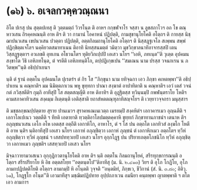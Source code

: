 <h1>(๑๖) ๖. อเจลกวคฺควณฺณนา</h1>
<p> อิโต ปเรสุ ปน สุตฺตปเทสุ ติ วุตฺตมตฺถํ วิวรโนฺต ติ อาหฯ กกฺขฬจาโร จสฺสา น ลูขสภาโวฯ อถ โข ตณฺหาวเสน ถิรคฺคหณนฺติ อาห ติฯ ติ วา กามานํ โอคาหนํ ปฎิปตฺติ, กามสุขานุโยโคติ อโตฺถฯ ติ กายสฺส นิชฺฌาปนวเสน เขปนวเสน ปวตฺตา ปฎิปตฺติ, อตฺตกิลมถานุโยโคติ อโตฺถฯ ติ นิสฺสฎฺฐเจโล สเพฺพน สพฺพํ ปฎิกฺขิตฺตเจโลฯ นคฺคิยวตสมาทาเนน ติอาทิ นิทสฺสนมตฺตํ วมิตฺวา มุขวิกฺขาลนาทิอาจารสฺสปิ เตน วิสฺสฎฺฐตฺตาฯ  อวเลขติ อุทเกน อโธวนโตฯ ทุติยวิกเปฺปปิ เอเสว นโยฯ ‘‘เอหิ, ภทเนฺต’’ติ วุเตฺต อุปคมนสงฺขาโต วิธิ เอหิภทโนฺต, ตํ จรตีติ เอหิภทนฺติโก, ตปฺปฎิเกฺขเปน  ‘‘สมเณน นาม ปรสฺส วจนกเรน น ภวิตพฺพ’’นฺติ อธิปฺปาเยนฯ</p>


<p>นฺติ ตํ ฐานํ อตฺตโน อุปคมนโต ปุเรตรํฯ ตํ กิร โส ‘‘ภิกฺขุนา นาม ยทิจฺฉกา เอว ภิกฺขา คเหตพฺพา’’ติ อธิปฺปาเยน น คณฺหาติฯ  มม นิมิตฺตภาเวน พหู ขุทฺทกา ปาณา สงฺฆาตํ อาปาทิตาติ น คณฺหาติฯ  เอวํ เตสํ วจนํ กตํ ภวิสฺสตีติฯ กุมฺภิ อาทีสุปิ โส สตฺตสญฺญีติ อาห ติอาทิฯ ติ อุฎฺฐิตสฺส ทฺวินฺนมฺปิ กพฬนฺตราโย โหติฯ คามสภาคาทิวเสน สงฺคมฺม กิเตฺตนฺติ เอติสฺสาติ  ยถาสํหตตณฺฑุลาทิสญฺจโยฯ ติ เวยฺยาวจฺจกรา มนุสฺสาฯ</p>


<p>ติ   มชฺชลกฺขณปฺปตฺตาย สุราย ปานเมวฯ สุราคหเณเนเวตฺถ เมรยมฺปิ สงฺคหิตํฯ เอกาคารเมว อุญฺฉตีติ ฯ เอกาโลเปเนว วตฺตตีติ ฯ ทียติ เอตายาติ  ทฺวตฺติอาโลปมตฺตคฺคาหิ ขุทฺทกํ ภิกฺขาทานภาชนํฯ เตนาห ติฯ อภุญฺชนวเสน เอโก อโห เอตสฺส อตฺถีติ เอกาหิโก, อาหาโร, ตํ ฯ โส ปน อตฺถโต เอกทิวสํ ลงฺฆโก โหตีติ อาห นฺติฯ นฺติอาทีสุปิ เอเสว นโยฯ เอกาหํ อภุญฺชิตฺวา เอกาหํ ภุญฺชนํ  ตํ เอกาหิกเมว อตฺถโตฯ ทฺวีหํ อภุญฺชิตฺวา ทฺวีหํ ภุญฺชนํ ฯ เสสปททฺวเยปิ เอเสว นโยฯ อุกฺกโฎฺฐ ปน ปริยายภตฺตโภชนิโก ทฺวีหํ อภุญฺชิตฺวา เอกาหเมว ภุญฺชติฯ เสสทฺวเยปิ เอเสว นโยฯ</p>


<p>มิจฺฉาวายามวเสเนว อุกฺกุฎิกวตานุโยโคติ อาห ติฯ นฺติ อตฺตโน กิลมถานุโยคํ, สรีรทุกฺขการณนฺติ อโตฺถฯ สรีรปริยาโย หิ อิธ อตฺตสโทฺท ‘‘อตฺตนฺตโป’’ติอาทีสุ (ม. นิ. ๒.๔๑๓) วิยฯ ติ อุโภ โกฎิโย, อุโภ ลามกปฎิปตฺติโยติ อโตฺถฯ ลามกมฺปิ หิ อโนฺตติ วุจฺจติ ‘‘อนฺตมิทํ, ภิกฺขเว, ชีวิกานํ (สํ. นิ. ๓.๘๐; อิติวุ. ๖๑), โกฎฺฐโก อโนฺต’’ติ เอวมาทีสุฯ มชฺฌิมปฎิปทาย อุปฺปถภาเวน อมนียา คนฺตพฺพา ญาตพฺพาติ ฯ ตโต เอว ลามกาฯ</p>

</p>





